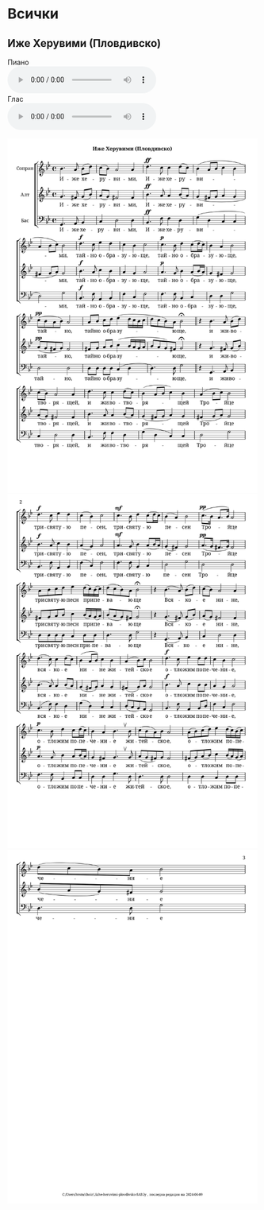 # Всички

## Иже Херувими (Пловдивско)

  <div class="container">
    <div class="label">Пиано</div>
    <audio class="player" controls>
      <source src="https://raw.githubusercontent.com/hrstnikolov/choir-sheetmusic/main/assets/audio/izhe-heruvimi-plovdivsko-SAB.mp3" type="audio/mpeg">
      Your browser does not support the audio element.
    </audio>
  </div>

  <div class="container">
    <div class="label">Глас</div>
    <audio class="player" controls>
      <source src="https://raw.githubusercontent.com/hrstnikolov/choir-sheetmusic/main/assets/audio/izhe-heruvimi-plovdivsko-SAB-voice.mp3" type="audio/mpeg">
      Your browser does not support the audio element.
    </audio>
  </div>

![](assets/images/izhe-heruvimi-plovdivsko-SAB-1.svg)
![](assets/images/izhe-heruvimi-plovdivsko-SAB-2.svg)
![](assets/images/izhe-heruvimi-plovdivsko-SAB-3.svg)